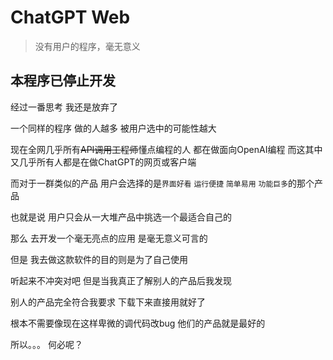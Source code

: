# ChatGPT Web

> 没有用户的程序，毫无意义

## 本程序已停止开发

经过一番思考 我还是放弃了

一个同样的程序 做的人越多 被用户选中的可能性越大

现在全网几乎所有~~API调用工程师~~懂点编程的人 都在做面向OpenAI编程 而这其中 又几乎所有人都是在做ChatGPT的网页或客户端

而对于一群类似的产品 用户会选择的是`界面好看` `运行便捷` `简单易用` `功能巨多`的那个产品

也就是说 用户只会从一大堆产品中挑选一个最适合自己的

那么 去开发一个毫无亮点的应用 是毫无意义可言的

但是 我去做这款软件的目的则是为了自己使用

听起来不冲突对吧 但是当我真正了解别人的产品后我发现

别人的产品完全符合我要求 下载下来直接用就好了

根本不需要像现在这样卑微的调代码改bug 他们的产品就是最好的

所以。。。 何必呢？
